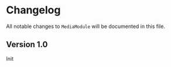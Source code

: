 # Changelog

All notable changes to `MediaModule` will be documented in this file.

## Version 1.0
Init
